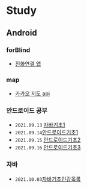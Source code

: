 # Study
## Android
### forBlind
- [전화연결 앱](./01.forBlind)
### map
- [카카오 지도 api](./02.map) 
### 안드로이드 공부
- `2021.09.13`  [자바기초1](./03.study/01.Android/0913/01.자바기초1/2021.09.13_자바기초정리1.md)
- `2021.09.14`[안드로이드기초1](./03.study/01.Android/0914/01.안드로이드1/2021년09월14일_안드로이드1.md)
- `2021.09.15` [안드로이드기초2](./03.study/01.Android/0915/01.안드로이드2/2021.09.15_안드로이드2.md)
- `2021.09.16` [안드로이드기초3](./03.study/01.Android/0916/01.안드로이드3/2021.09.16_안드로이드3.md)
### 자바
- `2021.10.03`[자바기초인강목록](./03.study/02.JAVA/1003/01.자바기초인강목록/윤성우열혈자바기초인강.md)
